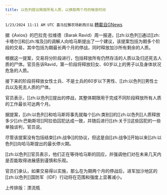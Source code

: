 ```yaml
---
title: 以色列提议释放所有人质，以换取两个月的喘息时间
---
```

`1/23/2024 11:11 AM UTC 喜马拉雅农场新西兰站` [轉載自GNews](https://gnews.org/articles/2245422)

据《Axios》的巴拉克·拉维德（Barak Ravid）周一报道，[[zh:以色列]]通过[[zh:卡塔尔]]和[[zh:埃及]]的调解人向哈马斯提出了一个建议，该提案包括为期多个阶段的交易，其中包括为期最长两个月的停战，同时释放加沙所有剩余的人质。

根据这一提案，交易将分阶段进行，包括释放所有仍然存活的人质以及归还死去人质的尸体。官员告诉Ravid，第一阶段将释放妇女、60岁以上的男子以及身体状况危急的人质。

接下来的阶段将释放女性士兵、不是士兵的60岁以下男性、[[zh:以色列]]男性士兵以及死去人质的尸体。

官员表示，[[zh:以色列]]提出的停战，其整体期限用于完成不同阶段释放所有人质的工作最长可达两个月。

据提案，[[zh:以色列]]和哈马斯将事先就每个[[zh:类别]]的[[zh:以色列]]人质释放多少[[zh:巴勒斯坦]]阿拉伯囚犯达成一致，并随后进行[[zh:关于]]这些囚犯的一些单独谈判，官员说。

尽管该提案没有包括结束[[zh:战争]]的协议，但这是自[[zh:战争]]开始以来[[zh:以色列]]向哈马斯提出的最长停火期。

[[zh:以色列]]官员表示，他们正在等待哈马斯的回应，并强调他们对在未来几天内是否能取得进展感到谨慎和乐观。

官员们承认，如果交易得以实施，那么在为期两个月的停战后，进军加沙地区的[[zh:以色列]]国防军（IDF）行动将在范围和强度上显著减小。

上传排版：漂流瓶

